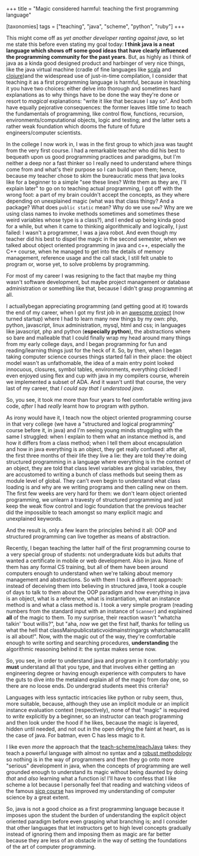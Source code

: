 +++
title = "Magic considered harmful: teaching the first programming language"

[taxonomies]
tags =  ["teaching", "java", "scheme", "python", "ruby"]
+++

This might come off as _yet another developer ranting against java_, so let me state this before even stating my goal today: **I think java is a neat language which shows off some good ideas that have clearly influenced the programming community for the past years**.
But, as highly as I think of java as a kinda good designed product and harbinger of very nice things, like the java virtual machine (cradle of fine languages like [scala](http://www.scala-lang.org/) and [clojure](http://clojure.org/))and the widespread use of just-in-time compilation, I consider that teaching it as a first programming language is harmful, because in teaching it you have two choices: either delve into thorough and sometimes hard explanations as to why things have to be done the way they're done or resort to *magical* explanations: "write it like that because I say so". And both have equally pejorative consequences: the former leaves little time to teach the fundamentals of programming, like control flow, functions, recursion, environments/computational objects, logic and testing; and the latter sets a rather weak foundation which dooms the future of future engineers/computer scientists. 

<!-- more -->

In the college I now work in, I was in the first group to which java was taught from the very first course. I had a remarkable teacher who did his best to bequeath upon us good programming practices and paradigms, but I'm neither a deep nor a fast thinker so I really need to understand where things come from and what's their purpose so I can build upon them; hence, because my teacher chose to skim the bureaucratic mess that java looks like for a beginner to a simple "see these lines? Write them as they are, I'll explain later" to go on to teaching actual programming, I got off with the wrong foot: a part of my brain couldn't accept the concepts, as they where depending on unexplained magic (what was that class thingy? And a package? What does `public static` mean? Why do we use `new`? Why are we using class names to invoke methods sometimes and sometimes these weird variables whose type is a class?), and I ended up being kinda good for a while, but when it came to thinking algorithmically and logically, I just failed: I wasn't a programmer, I was a java robot. And even though my teacher did his best to dispel the magic in the second semester, when we talked about object oriented programming in java and c++, especially the C++ course, when he managed to get into the details of memory management, reference usage and the call stack, I still felt unable to program or, worse yet, to solve problems by programming.

For most of my career I was resigning to the fact that maybe my thing wasn't software development, but maybe project management or database administration or something like that, because I didn't grasp programming at all. 

I actuallybegan appreciating programming (and getting good at it) towards the end of my career, when I got my first job in an [awesome project](http://class.io/) (now turned startup) where I had to learn many new things by my own: php, python, javascript, linux administration, mysql, html and css; in languages like javascript, php and python (**especially python**), the abstractions where so bare and malleable that I could finally wrap my head around many things from my early college days, and I began programming for fun and reading/learning things just for the heck of it. 
So, by then, when I began taking computer science courses things started fall in their place: the object model wasn't as unfathomable, the idea of a main entry point looked innocuous, closures, symbol tables, environments, everything clicked! I even enjoyed using flex and cup with java in my compilers course, wherein we implemented a subset of ADA. And it wasn't until that course, the very last of my career, that *I could say that I understood java*.


So, you see, it took me more than four years to feel comfortable writing java code, *after* I had *really* learnt how to program with python.

As irony would have it, I teach now the object oriented programming course in that very college (we have a "structured and logical programming" course before it, in java) and I'm seeing young minds struggling with the same I struggled: when I explain to them what an instance method is, and how it differs from a class method; when I tell them about encapsulation and how in java everything is an object, they get really confused: after all, the first three months of their life they live a lie: they are told they're doing structured programming in a language where everything is in the context of an object, they are told that class level variables are global variables, they are accustomed to writing a bunch of class methods but seeing them as module level of global. They can't even begin to understand what class loading is and why are we writing programs and then calling new on them. The first few weeks are very hard for them: we don't learn object oriented programming, we unlearn a travesty of structured programming and just keep the weak flow control and logic foundation that the previous teacher did the impossible to teach amongst so many explicit magic and unexplained keywords.

And the result is, only a few learn the principles behind it all: OOP and structured programming can live together as means of abstraction.

Recently, I began teaching the latter half of the first programming course to a very special group of students: not undergraduate kids but adults that wanted a certificate in mobile or web development. Also in java. None of them has any formal CS training, but all of them have been around computers enough to understand when we're talking about memory management and abstractions. So with them I took a different approach: instead of deceiving them into believing in structured java, I took a couple of days to talk to them about the OOP paradigm and how everything in java is an object, what is a reference, what is instantiation, what an instance method is and what a class method is. I took a very simple program (reading numbers from the standard input with an instance of `Scanner`) and explained **all** of the magic to them. To my surprise, their reaction wasn't "whatcha talkin' 'bout willis?", but "aha, *now* we get the first half, thanks for telling us what the hell that classMainpublicstaticvoidmainstringargs whatchamacallit is all about!". Now, with the magic out of the way, they're comfortable enough to write sorting and searching procedures, **understanding** the algorithmic reasoning behind it: the syntax makes sense now.

So, you see, in order to understand java and program in it comfortably: you **must** understand all that you type, and that involves either getting an engineering degree or having enough experience with computers to have the guts to dive into the metaland explain all of the magic from day one, so there are no loose ends. Do undergrad students meet this criteria?

Languages with less syntactic intricacies like python or ruby seem, thus, more suitable, because, although they use an implicit module or an implicit instance evaluation context (respectively), none of that "magic" is required to *write* explicitly by a beginner, so an instructor can teach programming and then look under the hood if he likes, because the magic is layered, hidden until needed, and not out in the open defying the faint at heart, as is the case of java. For batman, even C has less magic to it.

I like even *more* the approach that the [teach-scheme/reachJava](http://www.teach-scheme.org/) takes: they teach a powerful language with almost no syntax and a [robust methodology](http://www.htdp.org/) so nothing is in the way of programmers and then they go onto more "serious" development in java, when the concepts of programming are well grounded enough to understand its magic without being daunted by doing *that* and *also* learning what a function is! I'll have to confess that I like scheme a lot because I personally feel that reading and watching videos of the famous [sicp course](http://ocw.mit.edu/courses/electrical-engineering-and-computer-science/6-001-structure-and-interpretation-of-computer-programs-spring-2005/) has improved my understanding of computer science by a great extent.

So, java is not a good choice as a first programming language because it imposes upon the student the burden of understanding the explicit object oriented paradigm before even grasping what branching is; and I consider that other languages that let instructors get to high level concepts gradually instead of ignoring them and imposing them as magic are far better because they are less of an obstacle in the way of setting the foundations of the art of computer programming.
